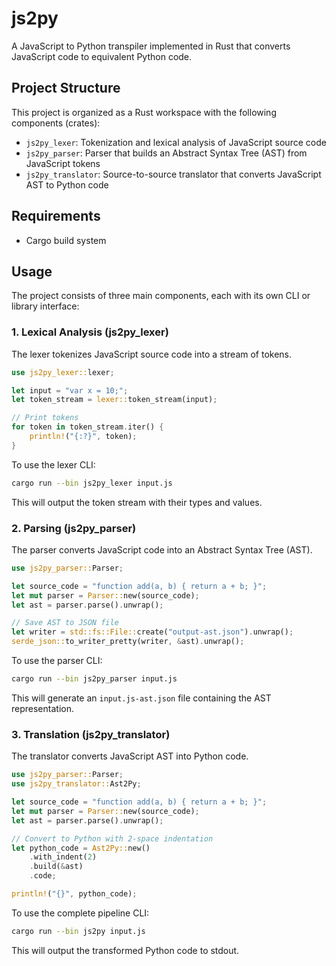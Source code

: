 # js2py

A JavaScript to Python transpiler implemented in Rust that converts JavaScript code to equivalent Python code.

## Project Structure

This project is organized as a Rust workspace with the following components (crates):

- `js2py_lexer`: Tokenization and lexical analysis of JavaScript source code
- `js2py_parser`: Parser that builds an Abstract Syntax Tree (AST) from JavaScript tokens
- `js2py_translator`: Source-to-source translator that converts JavaScript AST to Python code

## Requirements

- Cargo build system

## Usage

The project consists of three main components, each with its own CLI or library interface:

### 1. Lexical Analysis (js2py_lexer)

The lexer tokenizes JavaScript source code into a stream of tokens.

```rust
use js2py_lexer::lexer;

let input = "var x = 10;";
let token_stream = lexer::token_stream(input);

// Print tokens
for token in token_stream.iter() {
    println!("{:?}", token);
}
```

To use the lexer CLI:

```bash
cargo run --bin js2py_lexer input.js
```

This will output the token stream with their types and values.

### 2. Parsing (js2py_parser)

The parser converts JavaScript code into an Abstract Syntax Tree (AST).

```rust
use js2py_parser::Parser;

let source_code = "function add(a, b) { return a + b; }";
let mut parser = Parser::new(source_code);
let ast = parser.parse().unwrap();

// Save AST to JSON file
let writer = std::fs::File::create("output-ast.json").unwrap();
serde_json::to_writer_pretty(writer, &ast).unwrap();
```

To use the parser CLI:

```bash
cargo run --bin js2py_parser input.js
```

This will generate an `input.js-ast.json` file containing the AST representation.

### 3. Translation (js2py_translator)

The translator converts JavaScript AST into Python code.

```rust
use js2py_parser::Parser;
use js2py_translator::Ast2Py;

let source_code = "function add(a, b) { return a + b; }";
let mut parser = Parser::new(source_code);
let ast = parser.parse().unwrap();

// Convert to Python with 2-space indentation
let python_code = Ast2Py::new()
    .with_indent(2)
    .build(&ast)
    .code;

println!("{}", python_code);
```

To use the complete pipeline CLI:

```bash
cargo run --bin js2py input.js
```

This will output the transformed Python code to stdout.
